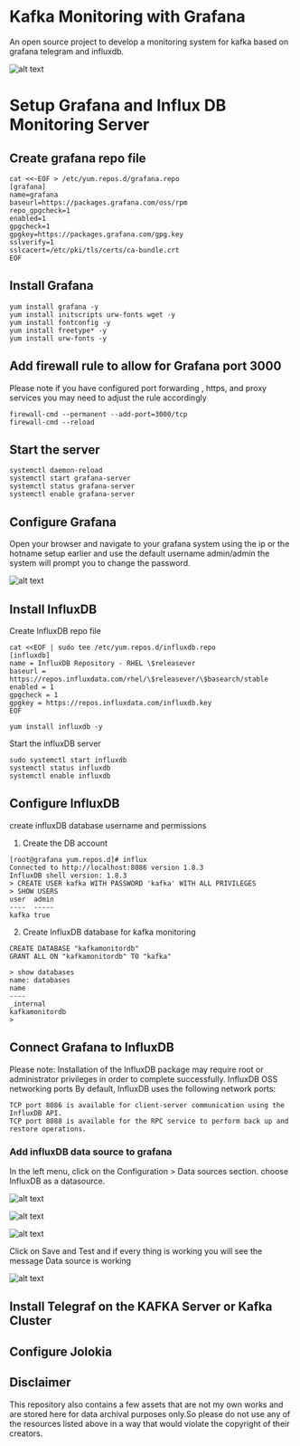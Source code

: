 # Kafka Monitoring with Grafana 
An open source project to develop a monitoring system for kafka based on grafana telegram and influxdb.

![alt text](https://github.com/allamiro/KAFKA/blob/master/kafka-monitor/kafka-monitor-pipeline-grafana.PNG)



# Setup Grafana and Influx DB  Monitoring Server


## Create grafana repo file 

```
cat <<-EOF > /etc/yum.repos.d/grafana.repo
[grafana]
name=grafana
baseurl=https://packages.grafana.com/oss/rpm
repo_gpgcheck=1
enabled=1
gpgcheck=1
gpgkey=https://packages.grafana.com/gpg.key
sslverify=1
sslcacert=/etc/pki/tls/certs/ca-bundle.crt
EOF
```


##  Install Grafana 
```
yum install grafana -y
yum install initscripts urw-fonts wget -y
yum install fontconfig -y
yum install freetype* -y
yum install urw-fonts -y
```
## Add firewall rule to allow for Grafana port 3000

Please note if you have configured port forwarding , https, and proxy services you may need to adjust the rule accordingly
```
firewall-cmd --permanent --add-port=3000/tcp
firewall-cmd --reload
```
## Start the server

```
systemctl daemon-reload
systemctl start grafana-server
systemctl status grafana-server
systemctl enable grafana-server
```



## Configure Grafana

Open your browser and navigate to your grafana  system using the ip or the hotname setup earlier 
and use the default  username admin/admin the system will prompt you to change the password.

![alt text](https://github.com/allamiro/KAFKA/blob/master/kafka-monitor/grafana-7login.PNG)




## Install InfluxDB
Create InfluxDB repo file 
```
cat <<EOF | sudo tee /etc/yum.repos.d/influxdb.repo
[influxdb]
name = InfluxDB Repository - RHEL \$releasever
baseurl = https://repos.influxdata.com/rhel/\$releasever/\$basearch/stable
enabled = 1
gpgcheck = 1
gpgkey = https://repos.influxdata.com/influxdb.key
EOF
```

```
yum install influxdb -y
```
Start the influxDB server

```
sudo systemctl start influxdb
systemctl status influxdb
systemctl enable influxdb
```



## Configure InfluxDB 
create influxDB database username and permissions

1. Create the DB account 
```
[root@grafana yum.repos.d]# influx
Connected to http://localhost:8086 version 1.8.3
InfluxDB shell version: 1.8.3
> CREATE USER kafka WITH PASSWORD 'kafka' WITH ALL PRIVILEGES
> SHOW USERS
user  admin
----  -----
kafka true

```
2. Create InfluxDB database for kafka monitoring
```
CREATE DATABASE "kafkamonitordb"
GRANT ALL ON "kafkamonitordb" TO "kafka"
```

```
> show databases
name: databases
name
----
_internal
kafkamonitordb
>
```


## Connect Grafana to InfluxDB 
Please note:
Installation of the InfluxDB package may require root or administrator privileges in order to complete successfully.
InfluxDB OSS networking ports
By default, InfluxDB uses the following network ports:

```
TCP port 8086 is available for client-server communication using the InfluxDB API.
TCP port 8088 is available for the RPC service to perform back up and restore operations.
```
### Add influxDB data source to grafana
In the left menu, click on the Configuration > Data sources section.
choose InfluxDB as a datasource.

![alt text](https://github.com/allamiro/KAFKA/blob/master/kafka-monitor/add-influxdb-datasource.PNG)



![alt text](https://github.com/allamiro/KAFKA/blob/master/kafka-monitor/add-db1.PNG)


![alt text](https://github.com/allamiro/KAFKA/blob/master/kafka-monitor/add-db2.PNG)

Click on Save and Test  and if every thing is working you will see the message Data source is working

![alt text](https://github.com/allamiro/KAFKA/blob/master/kafka-monitor/working-datasourceinfluxdb.PNG)


## Install Telegraf on the KAFKA Server or Kafka Cluster 





## Configure Jolokia 



## Disclaimer
This repository also contains a few assets that are not my own works and are stored here for data archival purposes only.So please  do not use any of the resources listed above in a way that would violate the copyright of their creators.














